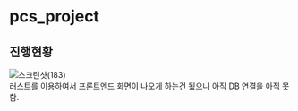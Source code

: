 # pcs_project

## 진행현황
![스크린샷(183)](https://github.com/user-attachments/assets/14c240f3-3a58-4d99-89fe-f031b172961b)   
러스트를 이용하여서 프론트엔드 화면이 나오게 하는건 됬으나 아직 DB 연결을 아직 못함.

## 
